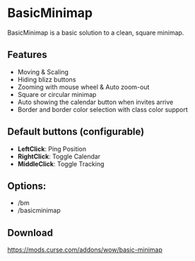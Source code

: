 # BasicMinimap
BasicMinimap is a basic solution to a clean, square minimap.

## Features
* Moving & Scaling
* Hiding blizz buttons
* Zooming with mouse wheel & Auto zoom-out
* Square or circular minimap
* Auto showing the calendar button when invites arrive
* Border and border color selection with class color support

## Default buttons (configurable)
* **LeftClick**: Ping Position
* **RightClick**: Toggle Calendar
* **MiddleClick**: Toggle Tracking

## Options:
* /bm
* /basicminimap

## Download
https://mods.curse.com/addons/wow/basic-minimap